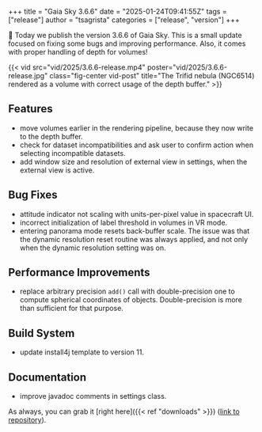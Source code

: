 +++
title = "Gaia Sky 3.6.6"
date = "2025-01-24T09:41:55Z"
tags = ["release"]
author = "tsagrista"
categories = ["release", "version"]
+++

📢 Today we publish the version 3.6.6 of Gaia Sky. This is a small update focused on fixing some bugs and improving performance. Also, it comes with proper handling of depth for volumes!

{{< vid src="vid/2025/3.6.6-release.mp4" poster="vid/2025/3.6.6-release.jpg" class="fig-center vid-post" title="The Trifid nebula (NGC6514) rendered as a volume with correct usage of the depth buffer." >}}

<!--more-->

## Features
- move volumes earlier in the rendering pipeline, because they now write to the depth buffer.
- check for dataset incompatibilities and ask user to confirm action when selecting incompatible datasets.
- add window size and resolution of external view in settings, when the external view is active.

## Bug Fixes
- attitude indicator not scaling with units-per-pixel value in spacecraft UI.
- incorrect initialization of label threshold in volumes in VR mode.
- entering panorama mode resets back-buffer scale. The issue was that the dynamic resolution reset routine was always applied, and not only when the dynamic resolution setting was on.

## Performance Improvements
- replace arbitrary precision `add()` call with double-precision one to compute spherical coordinates of objects. Double-precision is more than sufficient for that purpose.

## Build System
- update install4j template to version 11.

## Documentation
- improve javadoc comments in settings class.

As always, you can grab it [right here]({{< ref "downloads" >}}) ([link to repository](https://gaia.ari.uni-heidelberg.de/gaiasky/releases/3.6.6.caf73d2de)).
